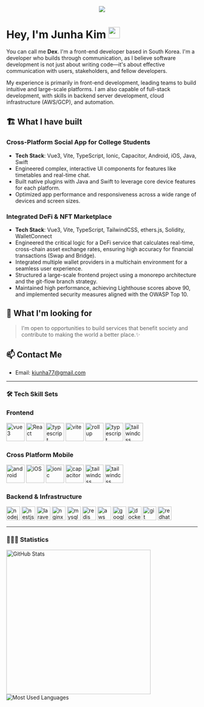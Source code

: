 <p align='center'>
    <img src="https://capsule-render.vercel.app/api?type=waving&color=gradient&height=240&section=header&text=Ought%20to%20Build&fontSize=75&animation=fadeIn&fontAlignY=32&desc=Welcome%20to%20my%20GitHub!%20Let's%20Connect.&descAlignY=46&descAlign=60"/>
</p>

# Hey, I'm Junha Kim <img src="https://media.giphy.com/media/hvRJCLFzcasrR4ia7z/giphy.gif" width="30px">

You can call me **Dex**. I'm a front-end developer based in South Korea. I'm a developer who builds through
communication, as I believe software development is not just about writing code—it's about effective communication with
users, stakeholders, and fellow developers.

My experience is primarily in front-end development, leading teams to build intuitive and large-scale platforms. I am
also capable of full-stack development, with skills in backend server development, cloud infrastructure (AWS/GCP), and
automation.

## 🏗️ What I have built

### Cross-Platform Social App for College Students

- **Tech Stack**: Vue3, Vite, TypeScript, Ionic, Capacitor, Android, iOS, Java, Swift
- Engineered complex, interactive UI components for features like timetables and real-time chat.
- Built native plugins with Java and Swift to leverage core device features for each platform.
- Optimized app performance and responsiveness across a wide range of devices and screen sizes.

### Integrated DeFi & NFT Marketplace

- **Tech Stack**: Vue3, Vite, TypeScript, TailwindCSS, ethers.js, Solidity, WalletConnect
- Engineered the critical logic for a DeFi service that calculates real-time, cross-chain asset exchange rates, ensuring
  high accuracy for financial transactions (Swap and Bridge).
- Integrated multiple wallet providers in a multichain environment for a seamless user experience.
- Structured a large-scale frontend project using a monorepo architecture and the git-flow branch strategy.
- Maintained high performance, achieving Lighthouse scores above 90, and implemented security measures aligned with the
  OWASP Top 10.

## 🤔 What I'm looking for

> I'm open to opportunities to build services that benefit society and contribute to making the world a better place.✨ 

## 📫 Contact Me

- Email: [kjunha77@gmail.com](mailto:kjunha77@gmail.com)

---

### 🛠️ Tech Skill Sets

### Frontend

<p align="left">
    <img src="https://cdn.jsdelivr.net/gh/devicons/devicon@latest/icons/vuejs/vuejs-original-wordmark.svg" alt="vue3" width=48 />
    <img src="https://cdn.jsdelivr.net/gh/devicons/devicon@latest/icons/react/react-original-wordmark.svg" alt="React" width=48/>
    <img src="https://devicon-website.vercel.app/api/typescript/original.svg" alt="typescript" width=48/>
    <img src="https://cdn.jsdelivr.net/gh/devicons/devicon@latest/icons/vitejs/vitejs-original.svg" alt="vite" width=48 />
    <img src="https://img.icons8.com/external-tal-revivo-shadow-tal-revivo/48/external-rollup-module-bundler-for-javascript-which-compiles-small-pieces-of-code-into-larger-logo-shadow-tal-revivo.png" alt="rollup" width=48/>
    <img src="https://cdn.jsdelivr.net/gh/devicons/devicon@latest/icons/postcss/postcss-original.svg" alt="typescript" width=48 />
    <img src="https://cdn.jsdelivr.net/gh/devicons/devicon@latest/icons/tailwindcss/tailwindcss-original.svg" alt="tailwindcss" width=48 />
</p>

### Cross Platform Mobile

<p align="left">
    <img src="https://cdn.jsdelivr.net/gh/devicons/devicon@latest/icons/android/android-plain.svg" alt="android" width="48" />
    <img src="https://cdn.jsdelivr.net/gh/devicons/devicon@latest/icons/apple/apple-original.svg" alt="iOS" width="48" />
    <img src="https://cdn.jsdelivr.net/gh/devicons/devicon@latest/icons/ionic/ionic-original.svg" alt="ionic" width="48" />
    <img src="https://cdn.jsdelivr.net/gh/devicons/devicon@latest/icons/capacitor/capacitor-original.svg" alt="capacitor" width="48" />
    <img src="https://cdn.jsdelivr.net/gh/devicons/devicon@latest/icons/kotlin/kotlin-original.svg" alt="tailwindcss" width="48" />
    <img src="https://cdn.jsdelivr.net/gh/devicons/devicon@latest/icons/swift/swift-original.svg" alt="tailwindcss" width="48" />
</p>

### Backend & Infrastructure

<p align="left">
    <img src="https://cdn.jsdelivr.net/gh/devicons/devicon@latest/icons/nodejs/nodejs-plain-wordmark.svg" alt="nodejs" width="36" />
    <img src="https://cdn.jsdelivr.net/gh/devicons/devicon@latest/icons/nestjs/nestjs-original.svg" alt="nestjs" width="36" />
    <img src="https://cdn.jsdelivr.net/gh/devicons/devicon@latest/icons/laravel/laravel-original.svg" alt="laravel" width="36" />
    <img src="https://cdn.jsdelivr.net/gh/devicons/devicon@latest/icons/nginx/nginx-original.svg" alt="nginx" width="36"/>
    <img src="https://cdn.jsdelivr.net/gh/devicons/devicon@latest/icons/mysql/mysql-original.svg" alt="mysql" width="36" />
    <img src="https://cdn.jsdelivr.net/gh/devicons/devicon@latest/icons/redis/redis-original.svg" alt="redis" width="36" />
    <img src="https://cdn.jsdelivr.net/gh/devicons/devicon@latest/icons/amazonwebservices/amazonwebservices-original-wordmark.svg" alt="aws" width="36"/>
    <img src="https://cdn.jsdelivr.net/gh/devicons/devicon@latest/icons/googlecloud/googlecloud-original.svg" alt="google cloud" width="36" />
    <img src="https://cdn.jsdelivr.net/gh/devicons/devicon@latest/icons/docker/docker-original-wordmark.svg" alt="docker" width="36" />
    <img src="https://cdn.jsdelivr.net/gh/devicons/devicon@latest/icons/git/git-original.svg" alt="git" width="36" />
    <img src="https://cdn.jsdelivr.net/gh/devicons/devicon@latest/icons/redhat/redhat-original.svg" alt="redhat" width="36" />
</p>

---

### 👨🏻‍💻 Statistics

<p>
    <img align="center" width="380" src="https://github-readme-stats.vercel.app/api?username=JunhaDex&line_height=34&count_private=true&title_color=43ffaf&text_color=e5f7ef&bg_color=262a33&icon_color=43ffaf&hide_border=true&show_icons=true&rank_icon=github&locale=en" alt="GitHub Stats" />
    <img align="center" src="https://github-readme-stats.vercel.app/api/top-langs?username=JunhaDex&title_color=43ffaf&text_color=e5f7ef&icon_color=526777&hide_border=true&bg_color=262a33&hide=css,html,javascript&langs_count=3&show_icons=true&locale=en" alt="Most Used Languages" />
</p>
